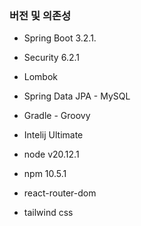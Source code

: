 ### 버전 및 의존성

- Spring Boot 3.2.1.
- Security 6.2.1
- Lombok
- Spring Data JPA - MySQL
- Gradle - Groovy
- Intelij Ultimate

- node v20.12.1
- npm 10.5.1
- react-router-dom
- tailwind css
